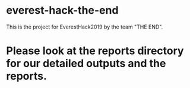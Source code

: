 # everest-hack-the-end
This is the project for EverestHack2019 by the team "THE END".
# Please look at the reports directory for our detailed outputs and the reports.
